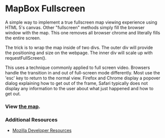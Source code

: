 # MapBox Fullscreen #

A simple way to implement a true fullscreen map viewing experience using HTML 5's canvas. Other "fullscreen" methods simply fill the browser window with the map. This one removes all browser chrome and literally fills the entire screen.

The trick is to wrap the map inside of two divs. The outer div will provide the positioning and size on the webpage. The inner div will scale up with requestFullScreen().

This uses a technique commonly applied to full screen video. Browsers handle the transition in and out of full-screen mode differently. Most use the 'esc' key to return to the normal view. Firefox and Chrome display a popover dialog explaining how to get out of the frame, Safari typically does not display any information to the user about what just happened and how to get out.

### View [the map](https://rawgithub.com/awilbert/mapbox-fullscreen/master/mapbox-fullscreen.html). ###

### Additional Resources ###
* [Mozilla Developer Resources](https://developer.mozilla.org/en-US/docs/Web/Guide/DOM/Using_full_screen_mode?redirectlocale=en-US&redirectslug=DOM%2FUsing_fullscreen_mode)
